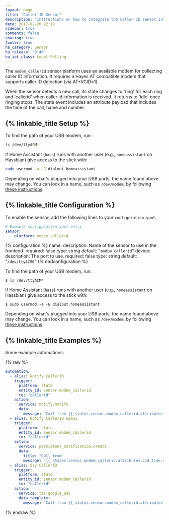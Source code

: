 ```yaml
---
layout: page
title: "Caller ID Sensor"
description: "Instructions on how to integrate the Caller ID sensor into Home Assistant."
date: 2017-02-20 22:10
sidebar: true
comments: false
sharing: true
footer: true
ha_category: Sensor
ha_release: "0.40"
ha_iot_class: Local Polling
---
```


The `modem_callerid` sensor platform uses an available modem for collecting caller ID information. It requires a Hayes AT compatible modem that supports caller ID detection (via AT+VCID=1).

When the sensor detects a new call, its state changes to 'ring' for each ring and 'callerid' when caller id information is received. It returns to 'idle' once ringing stops. The state event includes an attribute payload that includes the time of the call, name and number.

## {% linkable_title Setup %}

To find the path of your USB modem, run:

```bash
ls /dev/ttyACM*
```

If Home Assistant (`hass`) runs with another user (e.g., `homeassistant` on Hassbian) give access to the stick with:

```bash
sudo usermod -a -G dialout homeassistant
```

Depending on what's plugged into your USB ports, the name found above may change. You can lock in a name, such as `/dev/modem`, by following [these instructions](http://hintshop.ludvig.co.nz/show/persistent-names-usb-serial-devices/).

## {% linkable_title Configuration %}

To enable the sensor, add the following lines to your `configuration.yaml`:

```yaml
# Example configuration.yaml entry
sensor:
  - platform: modem_callerid
```

{% configuration %}
name:
  description: Name of the sensor to use in the frontend.
  required: false
  type: string
  default: "`modem_callerid`"
device:
  description: The port to use.
  required: false
  type: string
  default: "`/dev/ttyACM0`"
{% endconfiguration %}

To find the path of your USB modem, run:

`$ ls /dev/ttyACM*`

If Home Assistant (`hass`) runs with another user (e.g., `homeassistant` on Hassbian) give access to the stick with:

`$ sudo usermod -a -G dialout homeassistant`

Depending on what's plugged into your USB ports, the name found above may change. You can lock in a name, such as `/dev/modem`, by following [these instructions](http://hintshop.ludvig.co.nz/show/persistent-names-usb-serial-devices/).

## {% linkable_title Examples %}

Some example automations:

{% raw %}
```yaml
automation:
  - alias: Notify CallerID
    trigger:
      platform: state
      entity_id: sensor.modem_callerid
      to: "callerid"
    action:
      service: notify.notify
      data:
        message: 'Call from {{ states.sensor.modem_callerid.attributes.cid_name }} at {{ states.sensor.modem_callerid.attributes.cid_number }} '
  - alias: Notify CallerID webui
    trigger:
      platform: state
      entity_id: sensor.modem_callerid
      to: "callerid"
    action:
      service: persistent_notification.create
      data:
        title: "Call from"
        message: '{{ states.sensor.modem_callerid.attributes.cid_time.strftime("%I:%M %p") }} {{ states.sensor.modem_callerid.attributes.cid_name }}  {{ states.sensor.modem_callerid.attributes.cid_number }} '
  - alias: Say CallerID
    trigger:
      platform: state
      entity_id: sensor.modem_callerid
      to: "callerid"
    action:
      service: tts.google_say
      data_template:
        message: 'Call from {{ states.sensor.modem_callerid.attributes.cid_name }}'
```
{% endraw %}
